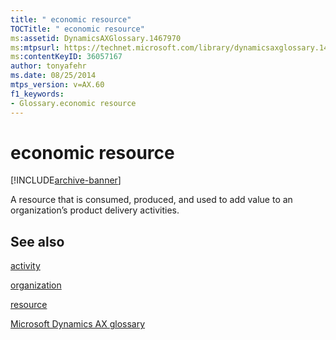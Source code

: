 ```yaml
---
title: " economic resource"
TOCTitle: " economic resource"
ms:assetid: DynamicsAXGlossary.1467970
ms:mtpsurl: https://technet.microsoft.com/library/dynamicsaxglossary.1467970(v=AX.60)
ms:contentKeyID: 36057167
author: tonyafehr
ms.date: 08/25/2014
mtps_version: v=AX.60
f1_keywords:
- Glossary.economic resource
---
```


# economic resource


[!INCLUDE[archive-banner](includes/archive-banner.md)]

A resource that is consumed, produced, and used to add value to an organization’s product delivery activities.

## See also

[activity](activity.md)

[organization](organization.md)

[resource](resource.md)

[Microsoft Dynamics AX glossary](glossary/microsoft-dynamics-ax-glossary.md)

  


